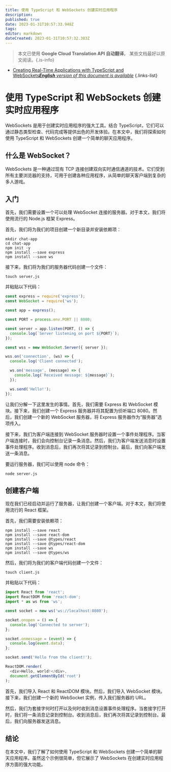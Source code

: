```yaml
---
title: 使用 TypeScript 和 WebSockets 创建实时应用程序
description: 
published: true
date: 2023-01-31T10:57:33.948Z
tags: 
editor: markdown
dateCreated: 2023-01-31T10:57:32.383Z
---
```


> 本文已使用 **Google Cloud Translation API 自动翻译**。
某些文档最好以原文阅读。{.is-info}

- [Creating Real-Time Applications with TypeScript and WebSockets***English** version of this document is available*](/en/Knowledge-base/TypeScript/creating-real-time-applications-with-typescript-and-websockets)
{.links-list}



# 使用 TypeScript 和 WebSockets 创建实时应用程序

WebSockets 是用于创建实时应用程序的强大工具。结合 TypeScript，它们可以通过静态类型检查、代码完成等提供出色的开发体验。在本文中，我们将探索如何使用 TypeScript 和 WebSockets 创建一个简单的聊天应用程序。

## 什么是 WebSocket？

WebSockets 是一种通过现有 TCP 连接创建双向实时通信通道的技术。它们受到所有主要浏览器的支持，可用于创建各种应用程序，从简单的聊天客户端到复杂的多人游戏。

## 入门

首先，我们需要设置一个可以处理 WebSocket 连接的服务器。对于本文，我们将使用流行的 Node.js 框架 Express。

首先，我们将为我们的项目创建一个新目录并安装依赖项：

```
mkdir chat-app
cd chat-app
npm init -y
npm install --save express
npm install --save ws
```

接下来，我们将为我们的服务器代码创建一个文件：

```
touch server.js
```

并粘贴以下代码：

```javascript
const express = require('express');
const WebSocket = require('ws');

const app = express();

const PORT = process.env.PORT || 8080;

const server = app.listen(PORT, () => {
  console.log(`Server listening on port ${PORT}`);
});

const wss = new WebSocket.Server({ server });

wss.on('connection', (ws) => {
  console.log('Client connected');

  ws.on('message', (message) => {
    console.log(`Received message: ${message}`);
  });

  ws.send('Hello!');
});
```

让我们分解一下这里发生的事情。首先，我们需要 Express 和 WebSocket 模块。接下来，我们创建一个 Express 服务器并将其配置为侦听端口 8080。然后，我们创建一个新的 WebSocket 服务器，将 Express 服务器作为“服务器”选项传入。

接下来，我们为客户端连接到 WebSocket 服务器时设置一个事件处理程序。当客户端连接时，我们会向控制台记录一条消息。然后，我们为客户端发送消息时设置事件处理程序。收到消息后，我们再次将其记录到控制台。最后，我们向客户端发送一条消息。

要运行服务器，我们可以使用 node 命令：

```
node server.js
```

## 创建客户端

现在我们已经启动并运行了服务器，让我们创建一个客户端。对于本文，我们将使用流行的 React 框架。

首先，我们需要安装依赖项：

```
npm install --save react
npm install --save react-dom
npm install --save @types/react
npm install --save @types/react-dom
npm install --save ws
npm install --save @types/ws
```

然后，我们将为我们的客户端代码创建一个文件：

```
touch client.js
```

并粘贴以下代码：

```javascript
import React from 'react';
import ReactDOM from 'react-dom';
import * as ws from 'ws';

const socket = new ws('ws://localhost:8080');

socket.onopen = () => {
  console.log('Connected to server');
};

socket.onmessage = (event) => {
  console.log(event.data);
};

socket.send('Hello from the client!');

ReactDOM.render(
  <div>Hello, world!</div>,
  document.getElementById('root')
);
```

首先，我们导入 React 和 ReactDOM 模块。然后，我们导入 WebSocket 模块。接下来，我们创建一个新的 WebSocket 实例，传入我们服务器的 URL。

然后，我们为套接字何时打开以及何时收到消息设置事件处理程序。当套接字打开时，我们将一条消息记录到控制台。收到消息后，我们再次将其记录到控制台。最后，我们向服务器发送消息。

## 结论

在本文中，我们了解了如何使用 TypeScript 和 WebSockets 创建一个简单的聊天应用程序。虽然这个示例很简单，但它展示了 WebSockets 在创建实时应用程序方面的强大功能。